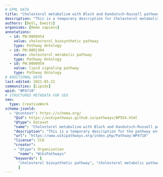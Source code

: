 ```yaml
---
# GPML DATA
title: "Cholesterol metabolism with Bloch and Kandutsch-Russell pathways"
description: "This is a temporary description for Cholesterol metabolism with Bloch and Kandutsch-Russell pathways"
authors: [DeSl, Eweitz]
organisms: [Homo sapiens]
annotations:
  - id: PW:0000454
    value: cholesterol biosynthetic pathway
    type: Pathway Ontology
  - id: PW:0001304
    value: cholesterol metabolic pathway
    type: Pathway Ontology
  - id: PW:0000959
    value: lipid signaling pathway
    type: Pathway Ontology
# ADDITIONAL DATA
last-edited: 2021-05-22
communities: [Lipids]
wpid: "WP4718"
# STRUCTURED METADATA FOR SEO
seo:
  type: CreativeWork
schema-jsonld:
  - "@context": https://schema.org/
    "@id": https://wikipathways.github.io/pathways/WP554.html
    "@type": Dataset
    "name": "Cholesterol metabolism with Bloch and Kandutsch-Russell pathways"
    "description": "This is a temporary description for the pathway entitled: Cholesterol metabolism with Bloch and Kandutsch-Russell pathways"
    "url": "https://www.wikipathways.org/index.php/Pathway:WP4718"
    "license": CC0
    "creator":
    - "@type": Organization
      "name": "WikiPathways"
    "keywords": [
      "cholesterol biosynthetic pathway", "cholesterol metabolic pathway", "lipid signaling pathway",
      ]
---
```

